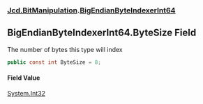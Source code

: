 ### [Jcd.BitManipulation](Jcd.BitManipulation.md 'Jcd.BitManipulation').[BigEndianByteIndexerInt64](Jcd.BitManipulation.BigEndianByteIndexerInt64.md 'Jcd.BitManipulation.BigEndianByteIndexerInt64')

## BigEndianByteIndexerInt64.ByteSize Field

The number of bytes this type will index

```csharp
public const int ByteSize = 8;
```

#### Field Value
[System.Int32](https://docs.microsoft.com/en-us/dotnet/api/System.Int32 'System.Int32')